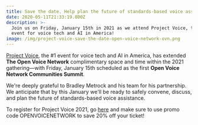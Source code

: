 ```yaml
---
title: Save the date. Help plan the future of standards-based voice assistance.
date: 2020-05-11T21:33:19.800Z
description: >-
  Join us on Friday, January 15th in 2021 as we attend Project Voice, the #1
  event for voice tech and AI in America!
image: /img/project-voice-save-the-date-open-voice-network-ovn.png
---
```

[Project Voice](https://projectvoice.ai/), the #1 event for voice tech and AI in America, has extended **The Open Voice Network** complimentary space and time within the 2021 gathering—with Friday, January 15th scheduled as the first **Open Voice Network Communities Summit**.

We're deeply grateful to Bradley Metrock and his team for his partnership. We anticipate that by this January we'll be ready to safely convene, discuss, and plan the future of standards-based voice assistance.

To register for Project Voice 2021, go [here](https://events.eventzilla.net/e/project-voice-2021-2138772325) and make sure to use promo code OPENVOICENETWORK to save 20% off your ticket!
